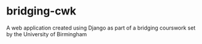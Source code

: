 # bridging-cwk

A web application created using Django as part of a bridging courswork set by the University of Birmingham
